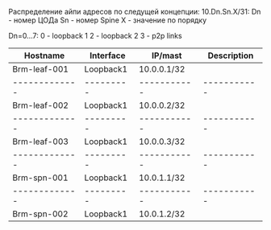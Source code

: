 Распределение айпи адресов по следущей концепции:
10.Dn.Sn.X/31:
Dn - номер ЦОДа
Sn - номер Spine
X  - значение по порядку

Dn=0...7:
0 - loopback 1
2 - loopback 2
3 - p2p links

| Hostname      | Interface | IP/mast     | Description |
| ------------- | --------- | ----------- | ----------- |
|  Brm-leaf-001 | Loopback1 | 10.0.0.1/32 |             |
| ------------- | --------- | ----------- | ----------- |
|  Brm-leaf-002 | Loopback1 | 10.0.0.2/32 |             |
| ------------- | --------- | ----------- | ----------- |
|  Brm-leaf-003 | Loopback1 | 10.0.0.3/32 |             |
| ------------- | --------- | ----------- | ----------- |
|  Brm-spn-001  | Loopback1 | 10.0.1.1/32 |             |
| ------------- | --------- | ----------- | ----------- |
|  Brm-spn-002  | Loopback1 | 10.0.1.2/32 |             |
